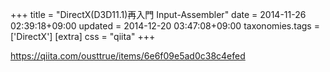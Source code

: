 +++
title = "DirectX(D3D11.1)再入門 Input-Assembler"
date = 2014-11-26 02:39:18+09:00
updated = 2014-12-20 03:47:08+09:00
taxonomies.tags = ['DirectX']
[extra]
css = "qiita"
+++

<https://qiita.com/ousttrue/items/6e6f09e5ad0c38c4efed>

